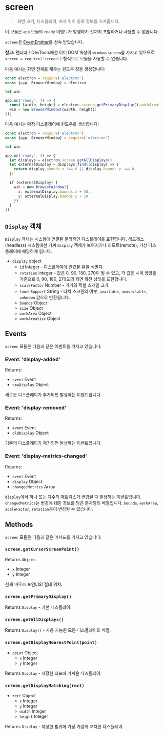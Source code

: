 # screen

> 화면 크기, 디스플레이, 커서 위치 등의 정보를 가져옵니다.

이 모듈은 `app` 모듈의 `ready` 이벤트가 발생하기 전까지 포함하거나 사용할 수
없습니다.

`screen`은 [EventEmitter](http://nodejs.org/api/events.html#events_class_events_eventemitter)를
상속 받았습니다.

**참고:** 렌더러 / DevTools에선 이미 DOM 속성이 `window.screen`을 가지고 있으므로
`screen = require('screen')` 형식으로 모듈을 사용할 수 없습니다.

다음 예시는 화면 전체를 채우는 윈도우 창을 생성합니다:


```javascript
const electron = require('electron')
const {app, BrowserWindow} = electron

let win

app.on('ready', () => {
  const {width, height} = electron.screen.getPrimaryDisplay().workAreaSize
  win = new BrowserWindow({width, height})
});
```

다음 예시는 확장 디스플레이에 윈도우를 생성합니다:

```javascript
const electron = require('electron')
const {app, BrowserWindow} = require('electron')

let win

app.on('ready', () => {
  let displays = electron.screen.getAllDisplays()
  let externalDisplay = displays.find((display) => {
    return display.bounds.x !== 0 || display.bounds.y !== 0
  })

  if (externalDisplay) {
    win = new BrowserWindow({
      x: externalDisplay.bounds.x + 50,
      y: externalDisplay.bounds.y + 50
    })
  }
})
```

## `Display` 객체

`Display` 객체는 시스템에 연결된 물리적인 디스플레이를 표현합니다. 헤드레스(headless)
시스템에선 가짜 `Display` 객체가 보여지거나 리모트(remote), 가상 디스플레이에
해당하게 됩니다.

* `display` object
  * `id` Integer - 디스플레이에 관련된 유일 식별자.
  * `rotation` Integer - 값은 0, 90, 180, 270이 될 수 있고, 각 값은 시계 방향을
    기준으로 0, 90, 180, 270도의 화면 회전 상태를 표현합니다.
  * `scaleFactor` Number - 기기의 픽셀 스케일 크기.
  * `touchSupport` String - 터치 스크린의 여부, `available`, `unavailable`,
    `unknown` 값으로 반환됩니다.
  * `bounds` Object
  * `size` Object
  * `workArea` Object
  * `workAreaSize` Object

## Events

`screen` 모듈은 다음과 같은 이벤트를 가지고 있습니다:

### Event: 'display-added'

Returns:

* `event` Event
* `newDisplay` Object

새로운 디스플레이가 추가되면 발생하는 이벤트입니다.

### Event: 'display-removed'

Returns:

* `event` Event
* `oldDisplay` Object

기존의 디스플레이가 제거되면 발생하는 이벤트입니다.

### Event: 'display-metrics-changed'

Returns:

* `event` Event
* `display` Object
* `changedMetrics` Array

`display`에서 하나 또는 다수의 매트릭스가 변경될 때 발생하는 이벤트입니다.
`changedMetrics`는 변경에 대한 정보를 담은 문자열의 배열입니다.
`bounds`, `workArea`, `scaleFactor`, `rotation`등이 변경될 수 있습니다.

## Methods

`screen` 모듈은 다음과 같은 메서드를 가지고 있습니다:

### `screen.getCursorScreenPoint()`

Returns `Object`:
* `x` Integer
* `y` Integer

현재 마우스 포인터의 절대 위치.

### `screen.getPrimaryDisplay()`

Returns `Display` - 기본 디스플레이.

### `screen.getAllDisplays()`

Returns `Display[]` - 사용 가능한 모든 디스플레이의 배열.

### `screen.getDisplayNearestPoint(point)`

* `point` Object
  * `x` Integer
  * `y` Integer

Returns `Display` - 지정한 좌표에 가까운 디스플레이.

### `screen.getDisplayMatching(rect)`

* `rect` Object
  * `x` Integer
  * `y` Integer
  * `width` Integer
  * `height` Integer

Returns `Display` - 지정한 범위에 가장 가깝게 교차한 디스플레이.
